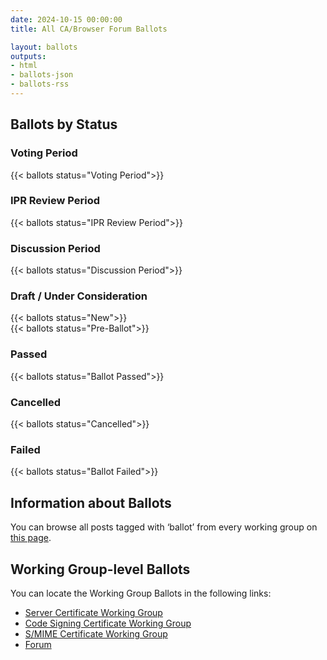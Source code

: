 ```yaml
---
date: 2024-10-15 00:00:00
title: All CA/Browser Forum Ballots

layout: ballots
outputs:
- html
- ballots-json
- ballots-rss
---
```



## Ballots by Status

### Voting Period

{{< ballots status="Voting Period">}}

### IPR Review Period

{{< ballots status="IPR Review Period">}}

### Discussion Period

{{< ballots status="Discussion Period">}}

### Draft / Under Consideration

{{< ballots status="New">}}  
{{< ballots status="Pre-Ballot">}}

### Passed

{{< ballots status="Ballot Passed">}}

### Cancelled

{{< ballots status="Cancelled">}}

### Failed

{{< ballots status="Ballot Failed">}}  

## Information about Ballots

You can browse all posts tagged with ‘ballot’ from every working group on [this page](/tags/ballot/).

## Working Group-level Ballots

You can locate the Working Group Ballots in the following links:

- [Server Certificate Working Group](/working-groups/server/ballots/)
- [Code Signing Certificate Working Group](/working-groups/code-signing/ballots/)
- [S/MIME Certificate Working Group](/working-groups/smime/ballots/)
- [Forum](/working-groups/netsec/ballots/)
